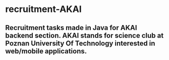 # recruitment-AKAI
## Recruitment tasks made in Java for AKAI backend section. AKAI stands for science club at Poznan University Of Technology interested in web/mobile applications.


